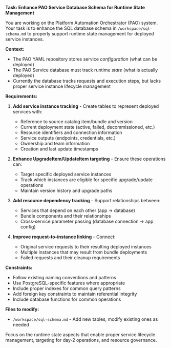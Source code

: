 **Task: Enhance PAO Service Database Schema for Runtime State Management**

You are working on the Platform Automation Orchestrator (PAO) system. Your task is to enhance the SQL database schema in `/workspace/sql-schema.md` to properly support runtime state management for deployed service instances.

**Context:**
- The PAO YAML repository stores service *configuration* (what can be deployed)
- The PAO Service database must track runtime *state* (what is actually deployed)
- Currently the database tracks requests and execution steps, but lacks proper service instance lifecycle management

**Requirements:**

1. **Add service instance tracking** - Create tables to represent deployed services with:
   - Reference to source catalog item/bundle and version
   - Current deployment state (active, failed, decommissioned, etc.)
   - Resource identifiers and connection information
   - Service outputs (endpoints, credentials, etc.)
   - Ownership and team information
   - Creation and last update timestamps

2. **Enhance UpgradeItem/UpdateItem targeting** - Ensure these operations can:
   - Target specific deployed service instances
   - Track which instances are eligible for specific upgrade/update operations
   - Maintain version history and upgrade paths

3. **Add resource dependency tracking** - Support relationships between:
   - Services that depend on each other (app → database)
   - Bundle components and their relationships
   - Cross-service parameter passing (database connection → app config)

4. **Improve request-to-instance linking** - Connect:
   - Original service requests to their resulting deployed instances
   - Multiple instances that may result from bundle deployments
   - Failed requests and their cleanup requirements

**Constraints:**
- Follow existing naming conventions and patterns
- Use PostgreSQL-specific features where appropriate
- Include proper indexes for common query patterns
- Add foreign key constraints to maintain referential integrity
- Include database functions for common operations

**Files to modify:**
- `/workspace/sql-schema.md` - Add new tables, modify existing ones as needed

Focus on the runtime state aspects that enable proper service lifecycle management, targeting for day-2 operations, and resource governance.